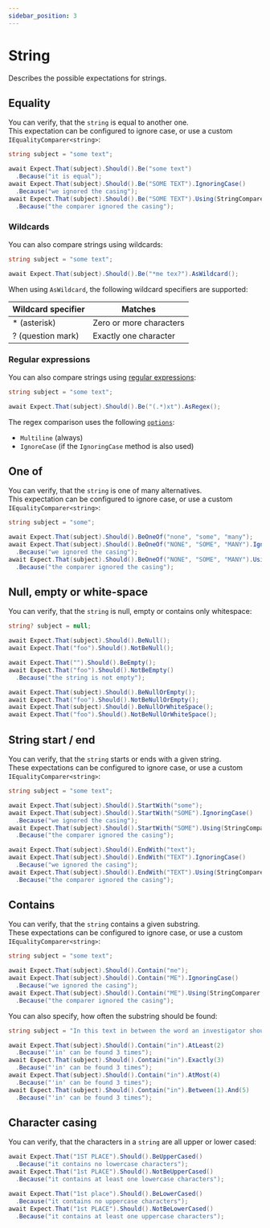 ```yaml
---
sidebar_position: 3
---
```


# String

Describes the possible expectations for strings.

## Equality

You can verify, that the `string` is equal to another one.  
This expectation can be configured to ignore case, or use a custom `IEqualityComparer<string>`:
```csharp
string subject = "some text";

await Expect.That(subject).Should().Be("some text")
  .Because("it is equal");
await Expect.That(subject).Should().Be("SOME TEXT").IgnoringCase()
  .Because("we ignored the casing");
await Expect.That(subject).Should().Be("SOME TEXT").Using(StringComparer.OrdinalIgnoreCase)
  .Because("the comparer ignored the casing");
```

### Wildcards

You can also compare strings using wildcards:
```csharp
string subject = "some text";

await Expect.That(subject).Should().Be("*me tex?").AsWildcard();
```

When using `AsWildcard`, the following wildcard specifiers are supported:

| Wildcard specifier | Matches                 |
|--------------------|-------------------------|
| * (asterisk)       | Zero or more characters |
| ? (question mark)  | Exactly one character   |

### Regular expressions

You can also compare strings using [regular expressions](https://learn.microsoft.com/en-us/dotnet/standard/base-types/regular-expressions):
```csharp
string subject = "some text";

await Expect.That(subject).Should().Be("(.*)xt").AsRegex();
```

The regex comparison uses the following [`options`](https://learn.microsoft.com/en-us/dotnet/api/system.text.regularexpressions.regexoptions?view=net-8.0#fields):
- `Multiline` (always)
- `IgnoreCase` (if the `IgnoringCase` method is also used)


## One of

You can verify, that the `string` is one of many alternatives.  
This expectation can be configured to ignore case, or use a custom `IEqualityComparer<string>`:

```csharp
string subject = "some";

await Expect.That(subject).Should().BeOneOf("none", "some", "many");
await Expect.That(subject).Should().BeOneOf("NONE", "SOME", "MANY").IgnoringCase()
  .Because("we ignored the casing");
await Expect.That(subject).Should().BeOneOf("NONE", "SOME", "MANY").Using(StringComparer.OrdinalIgnoreCase)
  .Because("the comparer ignored the casing");
```


## Null, empty or white-space

You can verify, that the `string` is null, empty or contains only whitespace:
```csharp
string? subject = null;

await Expect.That(subject).Should().BeNull();
await Expect.That("foo").Should().NotBeNull();

await Expect.That("").Should().BeEmpty();
await Expect.That("foo").Should().NotBeEmpty()
  .Because("the string is not empty");

await Expect.That(subject).Should().BeNullOrEmpty();
await Expect.That("foo").Should().NotBeNullOrEmpty();
await Expect.That(subject).Should().BeNullOrWhiteSpace();
await Expect.That("foo").Should().NotBeNullOrWhiteSpace();
```


## String start / end

You can verify, that the `string` starts or ends with a given string.  
These expectations can be configured to ignore case, or use a custom `IEqualityComparer<string>`:
```csharp
string subject = "some text";

await Expect.That(subject).Should().StartWith("some");
await Expect.That(subject).Should().StartWith("SOME").IgnoringCase()
  .Because("we ignored the casing");
await Expect.That(subject).Should().StartWith("SOME").Using(StringComparer.OrdinalIgnoreCase)
  .Because("the comparer ignored the casing");

await Expect.That(subject).Should().EndWith("text");
await Expect.That(subject).Should().EndWith("TEXT").IgnoringCase()
  .Because("we ignored the casing");
await Expect.That(subject).Should().EndWith("TEXT").Using(StringComparer.OrdinalIgnoreCase)
  .Because("the comparer ignored the casing");
```


## Contains

You can verify, that the `string` contains a given substring.  
These expectations can be configured to ignore case, or use a custom `IEqualityComparer<string>`:
```csharp
string subject = "some text";

await Expect.That(subject).Should().Contain("me");
await Expect.That(subject).Should().Contain("ME").IgnoringCase()
  .Because("we ignored the casing");
await Expect.That(subject).Should().Contain("ME").Using(StringComparer.OrdinalIgnoreCase)
  .Because("the comparer ignored the casing");
```

You can also specify, how often the substring should be found:
```csharp
string subject = "In this text in between the word an investigator should find the word 'IN' multiple times.";

await Expect.That(subject).Should().Contain("in").AtLeast(2)
  .Because("'in' can be found 3 times");
await Expect.That(subject).Should().Contain("in").Exactly(3)
  .Because("'in' can be found 3 times");
await Expect.That(subject).Should().Contain("in").AtMost(4)
  .Because("'in' can be found 3 times");
await Expect.That(subject).Should().Contain("in").Between(1).And(5)
  .Because("'in' can be found 3 times");
```


## Character casing

You can verify, that the characters in a `string` are all upper or lower cased:
```csharp
await Expect.That("1ST PLACE").Should().BeUpperCased()
  .Because("it contains no lowercase characters");
await Expect.That("1st PLACE").Should().NotBeUpperCased()
  .Because("it contains at least one lowercase characters");

await Expect.That("1st place").Should().BeLowerCased()
  .Because("it contains no uppercase characters");
await Expect.That("1st PLACE").Should().NotBeLowerCased()
  .Because("it contains at least one uppercase characters");
```
